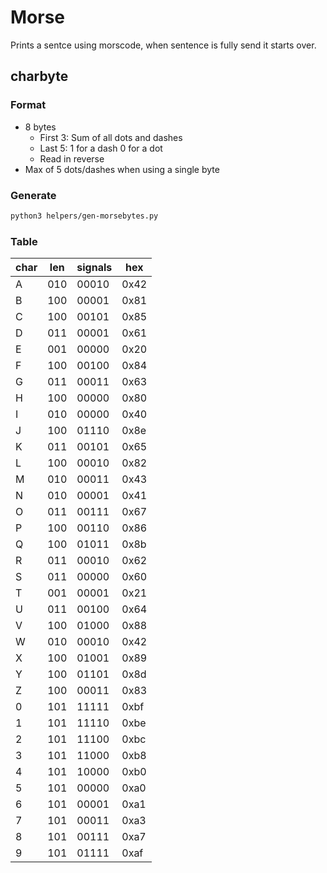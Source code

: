 # Morse
Prints a sentce using morscode, when sentence is fully send it starts over.

## charbyte
### Format
* 8 bytes
	* First 3: Sum of all dots and dashes
	* Last 5: 1 for a dash 0 for a dot
	* Read in reverse
* Max of 5 dots/dashes when using a single byte

### Generate
```bash
python3 helpers/gen-morsebytes.py
```

### Table
| char | len | signals | hex |
| -- | -- | -- | -- |
| A | 010 | 00010 | 0x42 |
| B | 100 | 00001 | 0x81 |
| C | 100 | 00101 | 0x85 |
| D | 011 | 00001 | 0x61 |
| E | 001 | 00000 | 0x20 |
| F | 100 | 00100 | 0x84 |
| G | 011 | 00011 | 0x63 |
| H | 100 | 00000 | 0x80 |
| I | 010 | 00000 | 0x40 |
| J | 100 | 01110 | 0x8e |
| K | 011 | 00101 | 0x65 |
| L | 100 | 00010 | 0x82 |
| M | 010 | 00011 | 0x43 |
| N | 010 | 00001 | 0x41 |
| O | 011 | 00111 | 0x67 |
| P | 100 | 00110 | 0x86 |
| Q | 100 | 01011 | 0x8b |
| R | 011 | 00010 | 0x62 |
| S | 011 | 00000 | 0x60 |
| T | 001 | 00001 | 0x21 |
| U | 011 | 00100 | 0x64 |
| V | 100 | 01000 | 0x88 |
| W | 010 | 00010 | 0x42 |
| X | 100 | 01001 | 0x89 |
| Y | 100 | 01101 | 0x8d |
| Z | 100 | 00011 | 0x83 |
| 0 | 101 | 11111 | 0xbf |
| 1 | 101 | 11110 | 0xbe |
| 2 | 101 | 11100 | 0xbc |
| 3 | 101 | 11000 | 0xb8 |
| 4 | 101 | 10000 | 0xb0 |
| 5 | 101 | 00000 | 0xa0 |
| 6 | 101 | 00001 | 0xa1 |
| 7 | 101 | 00011 | 0xa3 |
| 8 | 101 | 00111 | 0xa7 |
| 9 | 101 | 01111 | 0xaf |